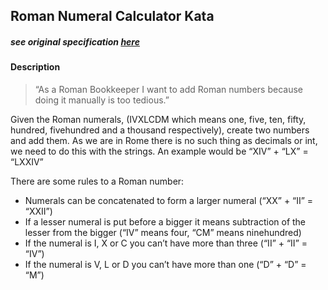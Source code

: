 ## Roman Numeral Calculator Kata
##### *see original specification [here](http://codingdojo.org/kata/RomanCalculator/)*

#### Description
> “As a Roman Bookkeeper I want to add Roman numbers because doing it manually is too tedious.” 

Given the Roman numerals, (IVXLCDM which means one, five, ten, fifty, hundred, fivehundred and a thousand respectively), create two numbers and add them. As we are in Rome there is no such thing as decimals or int, we need to do this with the strings. An example would be “XIV” + “LX” = “LXXIV”

There are some rules to a Roman number:

*   Numerals can be concatenated to form a larger numeral (“XX” + “II” = “XXII”)
*   If a lesser numeral is put before a bigger it means subtraction of the lesser from the bigger (“IV” means four, “CM” means ninehundred)
*   If the numeral is I, X or C you can’t have more than three (“II” + “II” = “IV”)
*   If the numeral is V, L or D you can’t have more than one (“D” + “D” = “M”)
